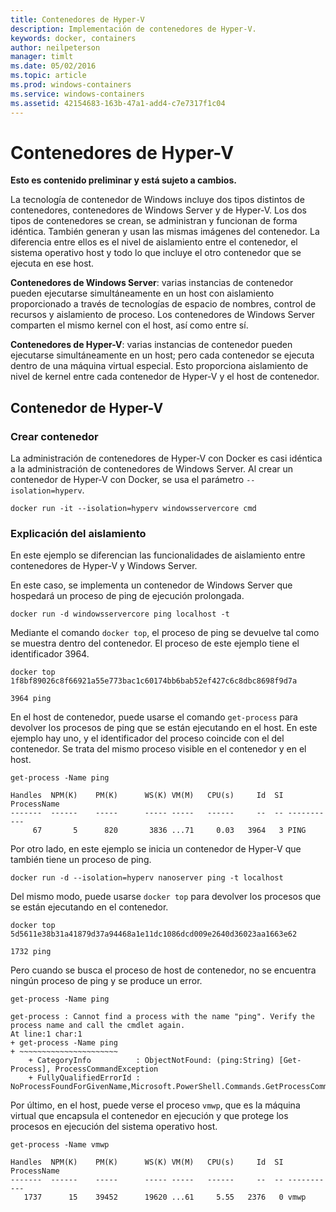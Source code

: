 ```yaml
---
title: Contenedores de Hyper-V
description: Implementación de contenedores de Hyper-V.
keywords: docker, containers
author: neilpeterson
manager: timlt
ms.date: 05/02/2016
ms.topic: article
ms.prod: windows-containers
ms.service: windows-containers
ms.assetid: 42154683-163b-47a1-add4-c7e7317f1c04
---
```


# Contenedores de Hyper-V

**Esto es contenido preliminar y está sujeto a cambios.** 

La tecnología de contenedor de Windows incluye dos tipos distintos de contenedores, contenedores de Windows Server y de Hyper-V. Los dos tipos de contenedores se crean, se administran y funcionan de forma idéntica. También generan y usan las mismas imágenes del contenedor. La diferencia entre ellos es el nivel de aislamiento entre el contenedor, el sistema operativo host y todo lo que incluye el otro contenedor que se ejecuta en ese host.

**Contenedores de Windows Server**: varias instancias de contenedor pueden ejecutarse simultáneamente en un host con aislamiento proporcionado a través de tecnologías de espacio de nombres, control de recursos y aislamiento de proceso.  Los contenedores de Windows Server comparten el mismo kernel con el host, así como entre sí.

**Contenedores de Hyper-V**: varias instancias de contenedor pueden ejecutarse simultáneamente en un host; pero cada contenedor se ejecuta dentro de una máquina virtual especial. Esto proporciona aislamiento de nivel de kernel entre cada contenedor de Hyper-V y el host de contenedor.

## Contenedor de Hyper-V

### Crear contenedor

La administración de contenedores de Hyper-V con Docker es casi idéntica a la administración de contenedores de Windows Server. Al crear un contenedor de Hyper-V con Docker, se usa el parámetro `--isolation=hyperv`.

```none
docker run -it --isolation=hyperv windowsservercore cmd
```

### Explicación del aislamiento

En este ejemplo se diferencian las funcionalidades de aislamiento entre contenedores de Hyper-V y Windows Server. 

En este caso, se implementa un contenedor de Windows Server que hospedará un proceso de ping de ejecución prolongada.

```none
docker run -d windowsservercore ping localhost -t
```

Mediante el comando `docker top`, el proceso de ping se devuelve tal como se muestra dentro del contenedor. El proceso de este ejemplo tiene el identificador 3964.

```none
docker top 1f8bf89026c8f66921a55e773bac1c60174bb6bab52ef427c6c8dbc8698f9d7a

3964 ping
```

En el host de contenedor, puede usarse el comando `get-process` para devolver los procesos de ping que se están ejecutando en el host. En este ejemplo hay uno, y el identificador del proceso coincide con el del contenedor. Se trata del mismo proceso visible en el contenedor y en el host.

```none
get-process -Name ping

Handles  NPM(K)    PM(K)      WS(K) VM(M)   CPU(s)     Id  SI ProcessName
-------  ------    -----      ----- -----   ------     --  -- -----------
     67       5      820       3836 ...71     0.03   3964   3 PING
```

Por otro lado, en este ejemplo se inicia un contenedor de Hyper-V que también tiene un proceso de ping. 

```none
docker run -d --isolation=hyperv nanoserver ping -t localhost
```

Del mismo modo, puede usarse `docker top` para devolver los procesos que se están ejecutando en el contenedor.

```none
docker top 5d5611e38b31a41879d37a94468a1e11dc1086dcd009e2640d36023aa1663e62

1732 ping
```

Pero cuando se busca el proceso de host de contenedor, no se encuentra ningún proceso de ping y se produce un error.

```none
get-process -Name ping

get-process : Cannot find a process with the name "ping". Verify the process name and call the cmdlet again.
At line:1 char:1
+ get-process -Name ping
+ ~~~~~~~~~~~~~~~~~~~~~~
    + CategoryInfo          : ObjectNotFound: (ping:String) [Get-Process], ProcessCommandException
    + FullyQualifiedErrorId : NoProcessFoundForGivenName,Microsoft.PowerShell.Commands.GetProcessCommand
```

Por último, en el host, puede verse el proceso `vmwp`, que es la máquina virtual que encapsula el contenedor en ejecución y que protege los procesos en ejecución del sistema operativo host.

```none
get-process -Name vmwp

Handles  NPM(K)    PM(K)      WS(K) VM(M)   CPU(s)     Id  SI ProcessName
-------  ------    -----      ----- -----   ------     --  -- -----------
   1737      15    39452      19620 ...61     5.55   2376   0 vmwp
```


<!--HONumber=May16_HO3-->


